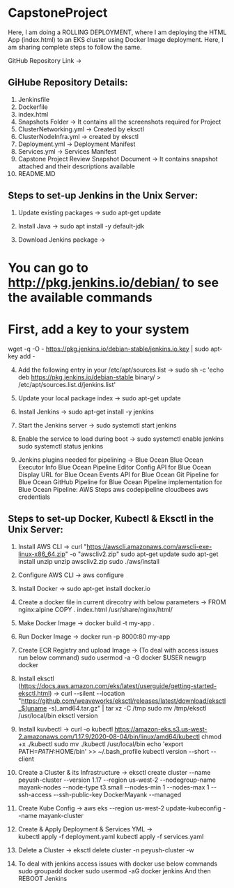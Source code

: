 # CapstoneProject

Here, I am doing a ROLLING DEPLOYMENT, where I am deploying the HTML App (index.html) to an EKS cluster using Docker Image deployment. Here, I am sharing complete steps to follow the same.

GitHub Repository Link ->

GiHube Repository Details:
--------------------------
1. Jenkinsfile
2. Dockerfile
3. index.html
4. Snapshots Folder -> It contains all the screenshots required for Project
5. ClusterNetworking.yml -> Created by eksctl
6. ClusterNodeInfra.yml -> created by eksctl
7. Deployment.yml -> Deployment Manifest
8. Services.yml -> Services Manifest
9. Capstone Project Review Snapshot Document -> It contains snapshot attached and their descriptions available
10. README.MD

Steps to set-up Jenkins in the Unix Server:
-------------------------------------------
1. Update existing packages -> 
sudo apt-get update

2. Install Java -> 
sudo apt install -y default-jdk

3. Download Jenkins package -> 
# You can go to http://pkg.jenkins.io/debian/ to see the available commands
# First, add a key to your system
wget -q -O - https://pkg.jenkins.io/debian-stable/jenkins.io.key | sudo apt-key add -

4. Add the following entry in your /etc/apt/sources.list ->
sudo sh -c 'echo deb https://pkg.jenkins.io/debian-stable binary/ > /etc/apt/sources.list.d/jenkins.list'

5. Update your local package index ->
sudo apt-get update

6. Install Jenkins ->
sudo apt-get install -y jenkins

7. Start the Jenkins server ->
sudo systemctl start jenkins

8. Enable the service to load during boot ->
sudo systemctl enable jenkins
sudo systemctl status jenkins

9. Jenkins plugins needed for pipelining -> 
Blue Ocean
Blue Ocean Executor Info
Blue Ocean Pipeline Editor
Config API for Blue Ocean
Display URL for Blue Ocean
Events API for Blue Ocean
Git Pipeline for Blue Ocean
GitHub Pipeline for Blue Ocean
Pipeline implementation for Blue Ocean
Pipeline: AWS Steps
aws codepipeline 
cloudbees aws credentials 


Steps to set-up Docker, Kubectl & Eksctl in the Unix Server:
------------------------------------------------------------
1. Install AWS CLI -> 
curl "https://awscli.amazonaws.com/awscli-exe-linux-x86_64.zip" -o "awscliv2.zip"
sudo apt-get update 
sudo apt-get install unzip 
unzip awscliv2.zip
sudo ./aws/install

2. Configure AWS CLI ->
aws configure

3. Install Docker -> 
sudo apt-get install docker.io

4. Create a docker file in current direcotry with below parameters ->
FROM nginx:alpine
COPY . index.html /usr/share/nginx/html/

5. Make Docker Image -> 
docker build -t my-app .

6. Run Docker Image -> 
docker run -p 8000:80 my-app 

7. Create ECR Registry and upload Image -> 
(To deal with access issues run below command)
sudo usermod -a -G docker $USER
newgrp docker

8. Install  eksctl (https://docs.aws.amazon.com/eks/latest/userguide/getting-started-eksctl.html) ->
curl --silent --location "https://github.com/weaveworks/eksctl/releases/latest/download/eksctl_$(uname -s)_amd64.tar.gz" | tar xz -C /tmp
sudo mv /tmp/eksctl /usr/local/bin
eksctl version

9. Install kuvbectl ->
curl -o kubectl https://amazon-eks.s3.us-west-2.amazonaws.com/1.17.9/2020-08-04/bin/linux/amd64/kubectl
chmod +x ./kubectl
sudo mv ./kubectl /usr/local/bin
echo 'export PATH=$PATH:$HOME/bin' >> ~/.bash_profile
kubectl version --short --client


10. Create a Cluster & its Infrastructure ->
eksctl create cluster --name peyush-cluster --version 1.17 --region us-west-2 --nodegroup-name mayank-nodes --node-type t3.small --nodes-min 1 --nodes-max 1 --ssh-access --ssh-public-key DockerMayank --managed

11. Create Kube Config ->
aws eks --region us-west-2 update-kubeconfig --name mayank-cluster

12. Create & Apply Deployment & Services YML ->  
kubectl apply -f deployment.yaml
kubectl apply -f services.yaml

13. Delete a Cluster -> 
eksctl delete cluster -n peyush-cluster -w

14. To deal with jenkins access issues with docker use below commands
sudo groupadd docker
sudo usermod -aG docker jenkins
And then REBOOT Jenkins
